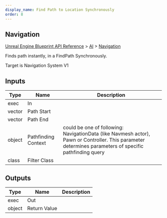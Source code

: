 ```yaml
---
display_name: Find Path to Location Synchronously
order: 8
---
```

## Navigation

[Unreal Engine Blueprint API Reference](https://dev.epicgames.com/documentation/en-us/unreal-engine/BlueprintAPI) > [AI](https://dev.epicgames.com/documentation/en-us/unreal-engine/BlueprintAPI/AI) > [Navigation](https://dev.epicgames.com/documentation/en-us/unreal-engine/BlueprintAPI/AI/Navigation)

Finds path instantly, in a FindPath Synchronously.

Target is Navigation System V1

## Inputs

| Type | Name | Description |
| --- | --- | --- |
| exec | In |  |
| vector | Path Start |  |
| vector | Path End |  |
| object | Pathfinding Context | could be one of following: NavigationData (like Navmesh actor), Pawn or Controller. This parameter determines parameters of specific pathfinding query |
| class | Filter Class |  |

## Outputs

| Type | Name | Description |
| --- | --- | --- |
| exec | Out |  |
| object | Return Value |  |
